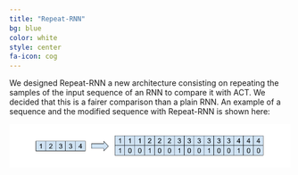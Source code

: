 ```yaml
---
title: "Repeat-RNN"
bg: blue
color: white
style: center
fa-icon: cog
---
```


We designed Repeat-RNN a new architecture consisting on repeating the samples of the input sequence of an RNN to compare it with ACT. We decided that this is a fairer comparison than a plain RNN. An example of a sequence and the modified sequence with Repeat-RNN is shown here:

<img src="./assets/repeated.png" alt="Repeat-RNN"/>
